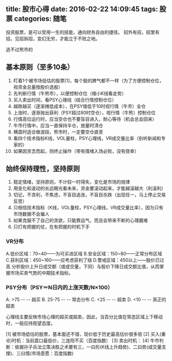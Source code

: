 title: 股市心得
date: 2016-02-22 14:09:45
tags: 股票
categories: 随笔
---

投资股票，是可以受用一生的技能，通向财务自由的捷径。
招外有招，招里有招，见招拆招，变幻无穷，才能立于不败之地。

逃不过熊市的

## 基本原则（至多10条）
1. 盯着1个被市场低估的股票[1]，每个股的脾气都不一样（为了方便控制仓位，视资金总量按股价选股）
1. 先判断行情（牛熊市），以便控制仓位（缩小K线看走势）
3. 买入卖出时间，看PSY心理线（结合行情控制仓位）
4. 越跌越买（逐渐摊低成本），在PSY值低于10时视行情（牛市）全仓
1. 上涨时，逐渐抛出获利（PSY超过80时空仓），视行情（牛熊）控制仓位 
9. 行情高位运行时，应当空仓也不要盲目进入，耐心等待（机会总会回来）
1. 牛市行情中，应当一直保持半仓，放量时清仓
1. 横盘时适合做波段，熊市时，一定要空仓直至
1. 看四个技术指标K线，VOL量柱，PSY心理线，VR成交量比率（别听新闻和专家的）
1. 如果因贪念而起，则终止操作（带有情绪入场必败，没有侥幸）


## 始终保持理性，坚持原则

1. 稳定情绪，坚持原则，不计较一时得失，变化是市场的规律
1. 用变化和波动的长远眼光看未来，资金要滚动起来，才能越滚越大（利滚利）
1. 切记，不贪利，不焦虑，不盲目追涨，不盲目杀跌（出现任一，马上停止交易反思）
8. 只相信技术指标（K线，VOL量柱，PSY心理线，VR成交量比率），因为只有市场数据不会骗人
1. 如果克服不了自己的贪欲，只能靠运气，而且会带来不断的心理磨难
1. 只打有把握的仗，在有把握的时机下手


### VR分布

A.低价区域：70~40——为可买进区域
B.安全区域：150~80——正常分布区域
C.获利区域：450~160——应考虑获利了结
D.警戒区域：450以上——股价已过高
分析股价上升日成交额（或成交量，下同）与股价下降日成交额比值，从而掌握市场买卖气势的中期技术指标。

### PSY分布（PSY＝N日内的上涨天数/N×100）
A. >75  -- -- 超买
B. 25-75 -- -- 常态分布
C. <25 -- -- 超卖
D. <10 -- -- 真正的超卖

心理线主要反映市场心理的超买或超卖，因此，当百分比值在常态区域上下移动时，一般应持观望态度。


[1] 被市场低估的股票，基本面还不错，现价低于历史最高估价很多倍
[2] 买入(重仓)时机：当前盘口最低价，三连阳不买（百度指数）
[3] 卖出时机：
[4] 牛市判断：依据孙子兵法立策决胜之术要有三，一曰形(K线上升趋势)、二曰势(成交量支撑)、三曰情(市场意愿：百度指数)
